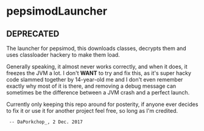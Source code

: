 # pepsimodLauncher

## DEPRECATED

The launcher for pepsimod, this downloads classes, decrypts them and uses classloader hackery to make them load.

Generally speaking, it almost never works correctly, and when it does, it freezes the JVM a lot.  I don't **WANT** to try and fix this, as it's super hacky code slammed together by 14-year-old me and I don't even remember exactly why most of it is there, and removing a debug message can sometimes be the difference between a JVM crash and a perfect launch.

Currently only keeping this repo around for posterity, if anyone ever decides to fix it or use it for another project feel free, so long as I'm credited.

     -- DaPorkchop_, 2 Dec. 2017
